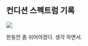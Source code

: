 ## 컨디션 스펙트럼 기록

<img src="https://github.com/BanBanMapMaker/BanBanMapMaker/assets/101504006/c5823c0e-f371-4f6e-9ce6-31bb63ac3a98">

한동안 좀 쉬어야겠다. 생각 하면서.
